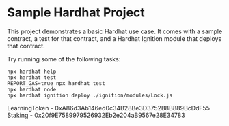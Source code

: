 # Sample Hardhat Project

This project demonstrates a basic Hardhat use case. It comes with a sample contract, a test for that contract, and a Hardhat Ignition module that deploys that contract.

Try running some of the following tasks:

```shell
npx hardhat help
npx hardhat test
REPORT_GAS=true npx hardhat test
npx hardhat node
npx hardhat ignition deploy ./ignition/modules/Lock.js
```

LearningToken - 0xA86d3Ab146ed0c34B28Be3D3752B8B889BcDdF55
Staking - 0x20f9E7589979526932Eb2e204aB9567e28E34783
